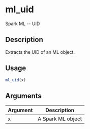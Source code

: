 # ml_uid


Spark ML -- UID




## Description

Extracts the UID of an ML object.





## Usage
```r
ml_uid(x)
```




## Arguments


Argument      |Description
------------- |----------------
x | A Spark ML object






